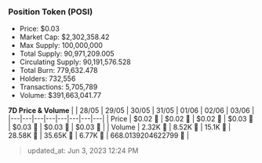 
  ### Position Token (POSI)
  - Price: $0.03
  - Market Cap: $2,302,358.42
  - Max Supply: 100,000,000
  - Total Supply: 90,971,209.005
  - Circulating Supply: 90,191,576.528
  - Total Burn: 779,632.478
  - Holders: 732,556
  - Transactions: 5,705,789
  - Volume: $391,663,041.77

  **7D Price & Volume**
  | | 28&#x2F;05 | 29&#x2F;05 | 30&#x2F;05 | 31&#x2F;05 | 01&#x2F;06 | 02&#x2F;06 | 03&#x2F;06 |
  |---|---|---|---|---|---|---|---|
  | Price | $0.02 🔻 | $0.02 🔻 | $0.02 🚀 | $0.03 🚀 | $0.03 🔻 | $0.03 🚀 | $0.03 🚀 |
  | Volume | 2.32K 🔻 | 8.52K 🚀 | 15.1K 🚀 | 28.58K 🚀 | 35.65K 🚀 | 6.77K 🔻 | 668.0139204622799 🔻 |

  > updated_at: Jun 3, 2023 12:24 PM
